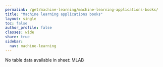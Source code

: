 ```yaml
---
permalink: /get/machine-learning/machine-learning-applications-books/
title: "Machine learning applications books"
layout: single
toc: false
author_profile: false
classes: wide
share: true
sidebar:
  nav: machine-learning
---
```


No table data available in sheet: MLAB
